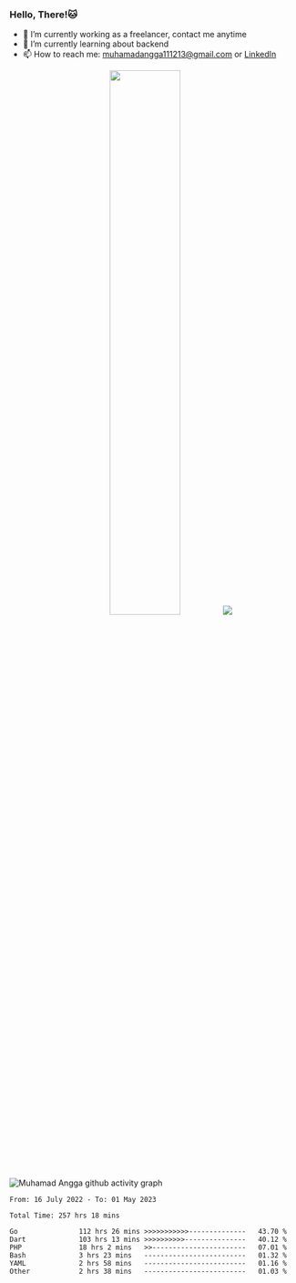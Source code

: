 
### Hello, There!🐱

- 🔭 I’m currently working as a freelancer, contact me anytime
- 🌱 I’m currently learning about backend
- 📫 How to reach me: [muhamadangga111213@gmail.com](mailto:muhamadangga111213@gmail.com) or [LinkedIn](https://www.linkedin.com/in/muhamad-angga)

<p align="center">
    <img width="49.5%" src="https://github-readme-stats.vercel.app/api?username=muhangga&count_private=true&theme=ocean_dark&show_icons=true" />
    &nbsp;
    <img src="https://github-readme-stats.vercel.app/api/top-langs/?username=muhangga&langs_count=8&layout=compact&theme=ocean_dark&show_icons=true" />
</p>

![Muhamad Angga github activity graph](https://github-readme-activity-graph.cyclic.app/graph?username=muhangga&custom_title=Angga&color=708090&theme=github-dark)


<!--START_SECTION:waka-->

```text
From: 16 July 2022 - To: 01 May 2023

Total Time: 257 hrs 18 mins

Go               112 hrs 26 mins >>>>>>>>>>>--------------   43.70 %
Dart             103 hrs 13 mins >>>>>>>>>>---------------   40.12 %
PHP              18 hrs 2 mins   >>-----------------------   07.01 %
Bash             3 hrs 23 mins   -------------------------   01.32 %
YAML             2 hrs 58 mins   -------------------------   01.16 %
Other            2 hrs 38 mins   -------------------------   01.03 %
```

<!--END_SECTION:waka-->

